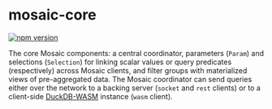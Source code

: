 # mosaic-core

[![npm version](https://img.shields.io/npm/v/@uwdata/mosaic-core.svg)](https://www.npmjs.com/package/@uwdata/mosaic-core)

The core Mosaic components: a central coordinator, parameters (`Param`) and selections (`Selection`) for linking scalar values or query predicates (respectively) across Mosaic clients, and filter groups with materialized views of pre-aggregated data. The Mosaic coordinator can send queries either over the network to a backing server (`socket` and `rest` clients) or to a client-side [DuckDB-WASM](https://github.com/duckdb/duckdb-wasm) instance (`wasm` client).

